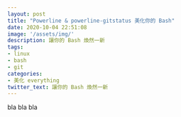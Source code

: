 ```yaml
---
layout: post
title: "Powerline & powerline-gitstatus 美化你的 Bash"
date: 2020-10-04 22:51:08
image: '/assets/img/'
description: 讓你的 Bash 煥然一新
tags: 
- linux
- bash
- git
categories:
- 美化 everything
twitter_text: 讓你的 Bash 煥然一新
---
```


bla bla bla
